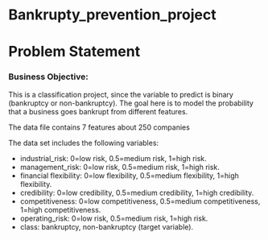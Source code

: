 # Bankrupty_prevention_project
# Problem Statement

### Business Objective:

This is a classification project, since the variable to predict is binary (bankruptcy or non-bankruptcy). The goal here is to model the probability that a business goes bankrupt from different features.

The data file contains 7 features about 250 companies

The data set includes the following variables:

* industrial_risk: 0=low risk, 0.5=medium risk, 1=high risk.
* management_risk: 0=low risk, 0.5=medium risk, 1=high risk.
* financial flexibility: 0=low flexibility, 0.5=medium flexibility, 1=high flexibility.
* credibility: 0=low credibility, 0.5=medium credibility, 1=high credibility.
* competitiveness: 0=low competitiveness, 0.5=medium competitiveness, 1=high competitiveness.
* operating_risk: 0=low risk, 0.5=medium risk, 1=high risk.
* class: bankruptcy, non-bankruptcy (target variable).
